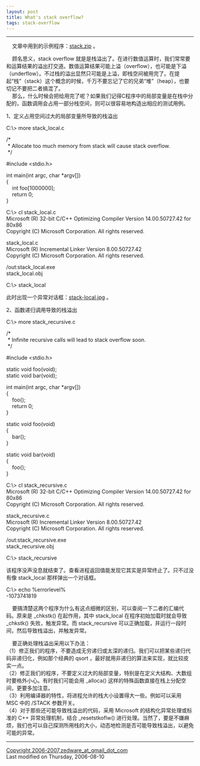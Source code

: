 ```yaml
---
layout: post
title: What's stack overflow?
tags: stack-overflow
---
```


* * *

    文章中用到的示例程序：[stack.zip](stack.zip) 。

    顾名思义，stack overflow 就是是栈溢出了。在进行数值运算时，我们常常要和运算结果的溢出打交道。数值运算结果可能上溢（overflow），也可能是下溢（underflow）。不过栈的溢出显然只可能是上溢，即栈空间被用完了。在提起“栈”（stack）这个概念的时候，千万不要忘记了它的兄弟“堆”（heap），也要切记不要把二者搞混了。  
    那么，什么时候会把给用完了呢？如果我们记得C程序中的局部变量是在栈中分配的，函数调用会占用一部分栈空间，则可以很容易地构造出相应的测试用例。

1、定义占用空间过大的局部变量所导致的栈溢出

C:\\> more stack_local.c

/*  
 \* Allocate too much memory from stack will cause stack overflow.  
 */

#include <stdio.h>

int main(int argc, char *argv\[\])  
{  
    int foo\[1000000\];  
    return 0;  
}

C:\\> cl stack_local.c  
Microsoft (R) 32-bit C/C++ Optimizing Compiler Version 14.00.50727.42 for 80x86  
Copyright (C) Microsoft Corporation. All rights reserved.

stack_local.c  
Microsoft (R) Incremental Linker Version 8.00.50727.42  
Copyright (C) Microsoft Corporation. All rights reserved.

/out:stack_local.exe  
stack_local.obj

C:\\> stack_local

此时出现一个异常对话框：[stack-local.jpg](images/jpg/stack-local.jpg) 。

2、函数递归调用导致的栈溢出

C:\\> more stack_recursive.c

/*  
 \* Infinite recursive calls will lead to stack overflow soon.  
 */

#include <stdio.h>

static void foo(void);  
static void bar(void);

int main(int argc, char *argv\[\])  
{  
    foo();  
    return 0;  
}

static void foo(void)  
{  
    bar();  
}

static void bar(void)  
{  
    foo();  
}

C:\\> cl stack_recursive.c  
Microsoft (R) 32-bit C/C++ Optimizing Compiler Version 14.00.50727.42 for 80x86  
Copyright (C) Microsoft Corporation. All rights reserved.

stack_recursive.c  
Microsoft (R) Incremental Linker Version 8.00.50727.42  
Copyright (C) Microsoft Corporation. All rights reserved.

/out:stack_recursive.exe  
stack_recursive.obj

C:\\> stack_recursive

该程序没声没息就结束了。查看进程返回值能发现它其实是异常终止了。只不过没有像 stack_local 那样弹出一个对话框。

C:\\> echo %errorlevel%  
-1073741819

    要搞清楚这两个程序为什么有这点细微的区别，可以查阅一下二者的汇编代码。原来是 \_chkstk() 在起作用，其中 stack\_local 在程序初始加载时就会导致 \_chkstk() 失败，触发异常。而 stack\_recursive 可以正确加载，并运行一段时间，然后导致栈溢出，并触发异常。

    要正确处理栈溢出采用以下办法：  
（1）修正我们的程序，不要造成无穷递归或太深的递归。我们可以把某些递归代码非递归化，例如那个经典的 qsort ，最好就用非递归的算法来实现，就比较皮实一点。  
（2）修正我们的程序，不要定义过大的局部变量，特别是在定义大结构、大数组时要格外小心。有时我们可能会用 _alloca() 这样的特殊函数直接在栈上分配空间，更要多加注意。  
（3）利用编译器的特性，将进程允许的栈大小设置得大一些。例如可以采用 MSC 中的 /STACK 参数开关。  
（4）对于那些还可能导致栈溢出的代码，采用 Microsoft 的结构化异常处理或标准的 C++ 异常处理机制，结合 _resetstkoflw() 进行处理。当然了，要是不嫌麻烦，我们也可以自己探测所用栈的大小，动态地检测是否可能导致栈溢出，以避免可能的异常。

* * *

[Copyright 2006-2007,zedware\_at\_gmail\_dot\_com](mailto:zedware_at_gmail_dot_com)  
Last modified on Thursday, 2006-08-10
